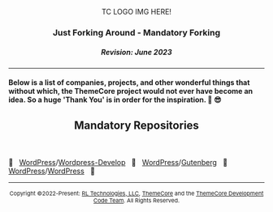 <style>
    table {
        width: 100%;
    }
</style>
<p align="center">TC LOGO IMG HERE!</p>

### <p align="center">Just Forking Around - Mandatory Forking</p>
##### <p align="center">Revision: June 2023</p>
### <p align="center"></p>

---

#### Below is a list of companies, projects, and other wonderful things that without which, the ThemeCore project would not ever have become an idea. So a huge 'Thank You' is in order for the inspiration.  :metal: :sunglasses:


## <p align="center">Mandatory Repositories</p>

<br>

:small_blue_diamond:&nbsp;&nbsp; [WordPress](https://github.com/WordPress)/[Wordpress-Develop](https://github.com/WordPress/wordprress-develop) &nbsp;&nbsp;:small_blue_diamond:&nbsp;&nbsp; [WordPress](https://github.com/WordPress)/[Gutenberg](https://github.com/WordPress/gutenberg) &nbsp;&nbsp;:small_blue_diamond:&nbsp;&nbsp; [WordPress](https://github.com/WordPress)/[WordPress](https://github.com/WordPress/WordPress) &nbsp;&nbsp;:small_blue_diamond:&nbsp;&nbsp;

---
<p align="center" style="font-size: 11px;"> Copyright ©2022-Present: <a href="https://rltechs.com">RL Technologies, LLC</a>, <a href="https://themecore.org">ThemeCore</a> and the <a href="mailto:codeteam@themecore.org">ThemeCore Development Code Team</a>. All Rights Reserved. </p>
